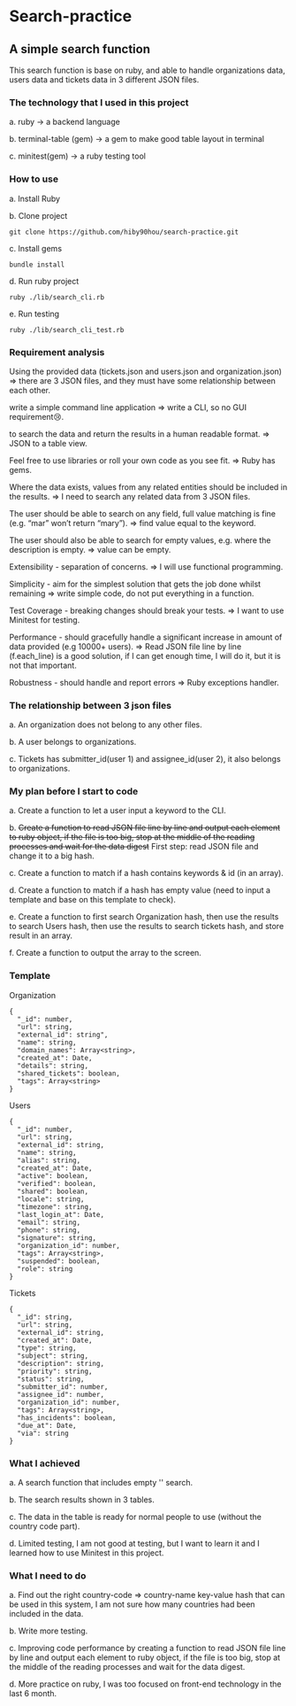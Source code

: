 # Search-practice

## A simple search function
This search function is base on ruby, and able to handle organizations data, users data and tickets data in 3 different JSON files.

### The technology that I used in this project

a. ruby -> a backend language

b. terminal-table (gem) -> a gem to make good table layout in terminal

c. minitest(gem) -> a ruby testing tool

### How to use
a. Install Ruby


b. Clone project
```
git clone https://github.com/hiby90hou/search-practice.git
```

c. Install gems
```
bundle install
```

d. Run ruby project
```
ruby ./lib/search_cli.rb
```

e. Run testing
```
ruby ./lib/search_cli_test.rb
```

### Requirement analysis

Using the provided data (tickets.json and users.json and organization.json) => there are 3 JSON files, and they must have some relationship between each other.

write a simple command line application => write a CLI, so no GUI requirement:cry:.

to search the data and return the results in a human readable format. => JSON to a table view.

Feel free to use libraries or roll your own code as you see fit. => Ruby has gems.

Where the data exists, values from any related entities should be included in the results. => I need to search any related data from 3 JSON files.

The user should be able to search on any field, full value matching is fine (e.g. “mar” won’t return “mary”). => find value equal to the keyword.

The user should also be able to search for empty values, e.g. where the description is empty. => value can be empty.

Extensibility - separation of concerns. => I will use functional programming.

Simplicity - aim for the simplest solution that gets the job done whilst remaining => write simple code, do not put everything in a function.

Test Coverage - breaking changes should break your tests. => I want to use Minitest for testing.

Performance - should gracefully handle a significant increase in amount of data provided (e.g 10000+ users). => Read JSON file line by line (f.each_line) is a good solution, if I can get enough time, I will do it, but it is not that important.

Robustness - should handle and report errors => Ruby exceptions handler.

### The relationship between 3 json files

a. An organization does not belong to any other files.

b. A user belongs to organizations.

c. Tickets has submitter_id(user 1) and assignee_id(user 2), it also belongs to organizations.

### My plan before I start to code

a. Create a function to let a user input a keyword to the CLI.

b. ~~Create a function to read JSON file line by line and output each element to ruby object, if the file is too big, stop at the middle of the reading processes and wait for the data digest~~ First step: read JSON file and change it to a big hash.

c. Create a function to match if a hash contains keywords & id (in an array).

d. Create a function to match if a hash has empty value (need to input a template and base on this template to check).

e. Create a function to first search Organization hash, then use the results to search Users hash, then use the results to search tickets hash, and store result in an array.

f. Create a function to output the array to the screen.

### Template

Organization
```
{
  "_id": number,
  "url": string,
  "external_id": string",
  "name": string,
  "domain_names": Array<string>,
  "created_at": Date,
  "details": string,
  "shared_tickets": boolean,
  "tags": Array<string>
}
```

Users
```
{
  "_id": number,
  "url": string,
  "external_id": string,
  "name": string,
  "alias": string,
  "created_at": Date,
  "active": boolean,
  "verified": boolean,
  "shared": boolean,
  "locale": string,
  "timezone": string,
  "last_login_at": Date,
  "email": string,
  "phone": string,
  "signature": string,
  "organization_id": number,
  "tags": Array<string>,
  "suspended": boolean,
  "role": string
}
```

Tickets
```
{
  "_id": string,
  "url": string,
  "external_id": string,
  "created_at": Date,
  "type": string,
  "subject": string,
  "description": string,
  "priority": string,
  "status": string,
  "submitter_id": number,
  "assignee_id": number,
  "organization_id": number,
  "tags": Array<string>,
  "has_incidents": boolean,
  "due_at": Date,
  "via": string
}
```
### What I achieved

a. A search function that includes empty '' search.

b. The search results shown in 3 tables.

c. The data in the table is ready for normal people to use (without the country code part).

d. Limited testing, I am not good at testing, but I want to learn it and I learned how to use Minitest in this project.

### What I need to do
a. Find out the right country-code => country-name key-value hash that can be used in this system, I am not sure how many countries had been included in the data.

b. Write more testing.

c. Improving code performance by creating a function to read JSON file line by line and output each element to ruby object, if the file is too big, stop at the middle of the reading processes and wait for the data digest.

d. More practice on ruby, I was too focused on front-end technology in the last 6 month.
